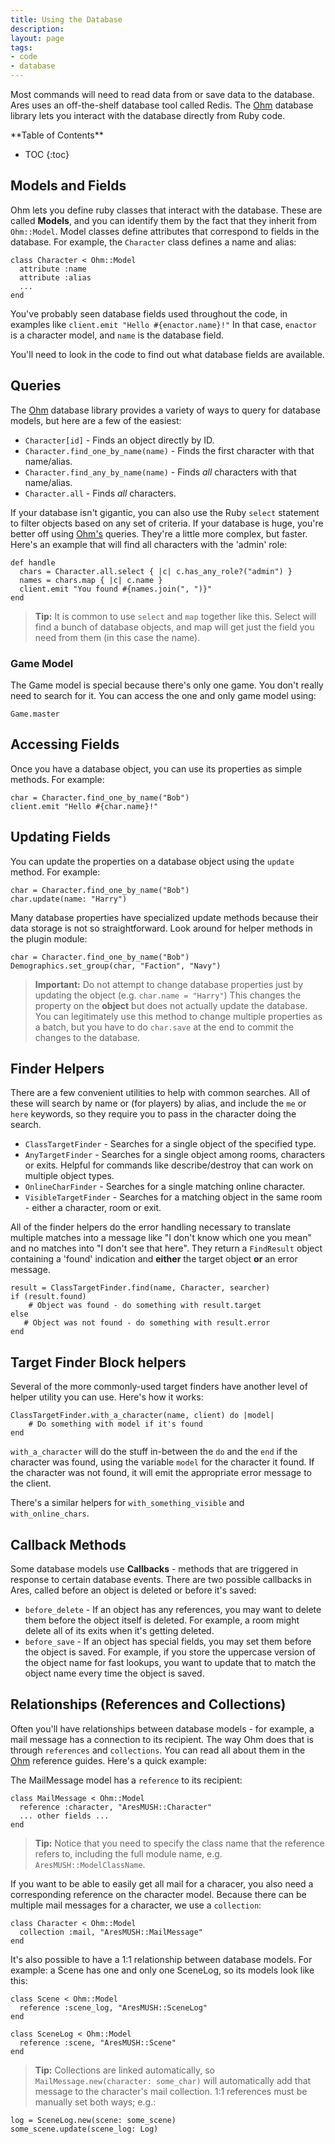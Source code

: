 ```yaml
---
title: Using the Database
description:
layout: page
tags: 
- code
- database
---
```


Most commands will need to read data from or save data to the database.  Ares uses an off-the-shelf database tool called Redis.  The [Ohm](http://ohm.keyvalue.org/) database library lets you interact with the database directly from Ruby code.

<div id="inline_toc" markdown="1">
**Table of Contents**

* TOC
{:toc}
</div>

## Models and Fields

Ohm lets you define ruby classes that interact with the database.  These are called **Models**, and you can identify them by the fact that they inherit from `Ohm::Model`.   Model classes define attributes that correspond to fields in the database.  For example, the `Character` class defines a name and alias: 

    class Character < Ohm::Model
      attribute :name
      attribute :alias
      ...
    end

You've probably seen database fields used throughout the code, in examples like `client.emit "Hello #{enactor.name}!"`   In that case, `enactor` is a character model, and `name` is the database field.

You'll need to look in the code to find out what database fields are available.

## Queries

The [Ohm](http://ohm.keyvalue.org/) database library provides a variety of ways to query for database models, but here are a few of the easiest:

* `Character[id]` - Finds an object directly by ID.
* `Character.find_one_by_name(name)` - Finds the first character with that name/alias.
* `Character.find_any_by_name(name)` - Finds *all* characters with that name/alias.
* `Character.all` - Finds *all* characters.

If your database isn't gigantic, you can also use the Ruby `select` statement to filter objects based on any set of criteria.  If your database is huge, you're better off using [Ohm's](http://ohm.keyvalue.org/) queries.  They're a little more complex, but faster.  Here's an example that will find all characters with the 'admin' role:


    def handle
      chars = Character.all.select { |c| c.has_any_role?("admin") }
      names = chars.map { |c| c.name }
      client.emit "You found #{names.join(", ")}"
    end

> <i class="fa fa-info-circle"></i> **Tip:** It is common to use `select` and `map` together like this.  Select will find a bunch of database objects, and map will get just the field you need from them (in this case the name).

### Game Model

The Game model is special because there's only one game. You don't really need to search for it. You can access the one and only game model using:

    Game.master

## Accessing Fields

Once you have a database object, you can use its properties as simple methods.  For example:

    char = Character.find_one_by_name("Bob")
    client.emit "Hello #{char.name}!"

## Updating Fields

You can update the properties on a database object using the `update` method.  For example:

    char = Character.find_one_by_name("Bob")
    char.update(name: "Harry")

Many database properties have specialized update methods because their data storage is not so straightforward.  Look around for helper methods in the plugin module:

    char = Character.find_one_by_name("Bob")
    Demographics.set_group(char, "Faction", "Navy")

> <i class="fa fa-exclamation-triangle"></i> **Important:** Do not attempt to change database properties just by updating the object (e.g. `char.name = "Harry"`)  This changes the property on the **object** but does not actually update the database.   You can legitimately use this method to change multiple properties as a batch, but you have to do `char.save` at the end to commit the changes to the database.

## Finder Helpers

There are a few convenient utilities to help with common searches.  All of these will search by name or (for players) by alias, and include the `me` or `here` keywords, so they require you to pass in the character doing the search.

* `ClassTargetFinder` - Searches for a single object of the specified type.
* `AnyTargetFinder` - Searches for a single object among rooms, characters or exits.  Helpful for commands like describe/destroy that can work on multiple object types.
* `OnlineCharFinder` - Searches for a single matching online character.
* `VisibleTargetFinder` - Searches for a matching object in the same room - either a character, room or exit.  

All of the finder helpers do the error handling necessary to translate multiple matches into a message like "I don't know which one you mean" and no matches into "I don't see that here".  They return a `FindResult` object containing a 'found' indication and **either** the target object **or** an error message.

    result = ClassTargetFinder.find(name, Character, searcher)
    if (result.found)
        # Object was found - do something with result.target
    else
       # Object was not found - do something with result.error
    end

## Target Finder Block helpers

Several of the more commonly-used target finders have another level of helper utility you can use.  Here's how it works:

    ClassTargetFinder.with_a_character(name, client) do |model|
        # Do something with model if it's found
    end

`with_a_character` will do the stuff in-between the `do` and the `end` if the character was found, using the variable `model` for the character it found. If the character was not found, it will emit the appropriate error message to the client.

There's a similar helpers for `with_something_visible` and `with_online_chars`.

## Callback Methods

Some database models use **Callbacks** - methods that are triggered in response to certain database events.   There are two possible callbacks in Ares, called before an object is deleted or before it's saved:

* `before_delete` -  If an object has any references, you may want to delete them before the object itself is deleted.  For example, a room might delete all of its exits when it's getting deleted.
* `before_save` - If an object has special fields, you may set them before the object is saved.   For example, if you store the uppercase version of the object name for fast lookups, you want to update that to match the object name every time the object is saved.

## Relationships (References and Collections)

Often you'll have relationships between database models - for example, a mail message has a connection to its recipient.  The way Ohm does that is through `references` and `collections`.  You can read all about them in the [Ohm](http://ohm.keyvalue.org/) reference guides.  Here's a quick example:

The MailMessage model has a `reference` to its recipient:

    class MailMessage < Ohm::Model
      reference :character, "AresMUSH::Character"
      ... other fields ...
    end

> <i class="fa fa-info-circle"></i> **Tip:** Notice that you need to specify the class name that the reference refers to, including the full module name, e.g.  `AresMUSH::ModelClassName`.

If you want to be able to easily get all mail for a characer, you also need a corresponding reference on the character model.  Because there can be multiple mail messages for a character, we use a `collection`:

    class Character < Ohm::Model
      collection :mail, "AresMUSH::MailMessage"
    end

It's also possible to have a 1:1 relationship between database models.  For example: a Scene has one and only one SceneLog, so its models look like this:

    class Scene < Ohm::Model
      reference :scene_log, "AresMUSH::SceneLog"
    end
    
    class SceneLog < Ohm::Model
      reference :scene, "AresMUSH::Scene"
    end

> <i class="fa fa-info-circle"></i> **Tip:** Collections are linked automatically, so `MailMessage.new(character: some_char)` will automatically add that message to the character's mail collection.  1:1 references must be manually set both ways; e.g.:

    log = SceneLog.new(scene: some_scene)
    some_scene.update(scene_log: Log)
